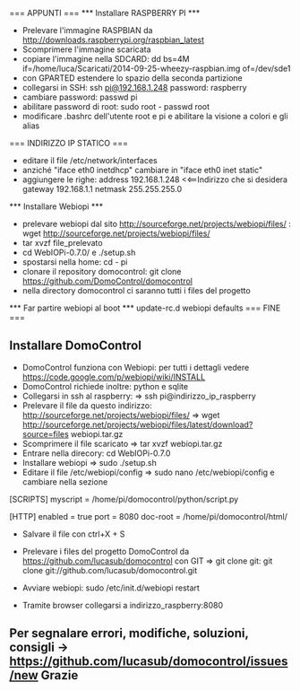 === APPUNTI ===
*** Installare RASPBERRY PI ***
- Prelevare l'immagine RASPBIAN da http://downloads.raspberrypi.org/raspbian_latest
- Scomprimere l'immagine scaricata
- copiare l'immagine nella SDCARD: dd bs=4M if=/home/luca/Scaricati/2014-09-25-wheezy-raspbian.img of=/dev/sde1
- con GPARTED estendere lo spazio della seconda partizione
- collegarsi in SSH: ssh pi@192.168.1.248   password: raspberry
- cambiare password: passwd pi
- abilitare password di root: sudo root  - passwd root
- modificare .bashrc dell'utente root e pi e abilitare la visione a colori e gli alias

=== INDIRIZZO IP STATICO ===
- editare il file /etc/network/interfaces
- anziché "iface eth0 inetdhcp" cambiare in "iface eth0 inet static"
- aggiungere le righe:
	address 192.168.1.248 <<==Indirizzo che si desidera
	gateway 192.168.1.1
	netmask 255.255.255.0

*** Installare Webiopi ***
- prelevare webiopi dal sito http://sourceforge.net/projects/webiopi/files/ : wget http://sourceforge.net/projects/webiopi/files/
- tar xvzf file_prelevato
- cd WebIOPi-0.7.0/  e ./setup.sh
- spostarsi nella home: cd - pi
- clonare il repository domocontrol: git clone https://github.com/DomoControl/domocontrol
- nella directory domocontrol ci saranno tutti i files del progetto

*** Far partire webiopi al boot ***
 update-rc.d webiopi defaults
=== FINE ===


Installare DomoControl
----------------------

- DomoControl funziona con Webiopi: per tutti i dettagli vedere https://code.google.com/p/webiopi/wiki/INSTALL
- DomoControl richiede inoltre: python e sqlite
- Collegarsi in ssh al raspberry: => ssh pi@indirizzo_ip_raspberry
- Prelevare il file da questo indirizzo: http://sourceforge.net/projects/webiopi/files/ => wget http://sourceforge.net/projects/webiopi/files/latest/download?source=files webiopi.tar.gz
- Scomprimere il file scaricato => tar xvzf webiopi.tar.gz
- Entrare nella direcory: cd WebIOPi-0.7.0
- Installare webiopi => sudo ./setup.sh
- Editare il file /etc/webiopi/config => sudo nano /etc/webiopi/config e cambiare nella sezione

[SCRIPTS] 
myscript = /home/pi/domocontrol/python/script.py

[HTTP] 
enabled = true port = 8080 doc-root = /home/pi/domocontrol/html/

- Salvare il file con ctrl+X + S

- Prelevare i files del progetto DomoControl da https://github.com/lucasub/domocontrol con GIT => git clone git: git clone git://github.com/lucasub/domocontrol.git
- Avviare webiopi: sudo /etc/init.d/webiopi restart
- Tramite browser collegarsi a indirizzo_raspberry:8080


Per segnalare errori, modifiche, soluzioni, consigli -> https://github.com/lucasub/domocontrol/issues/new
Grazie
------
